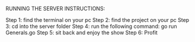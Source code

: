 RUNNING THE SERVER INSTRUCTIONS:

Step 1: find the terminal on your pc 
Step 2: find the project on your pc 
Step 3: cd into the server folder 
Step 4: run the following command: go run Generals.go 
Step 5: sit back and enjoy the show
Step 6: Profit

